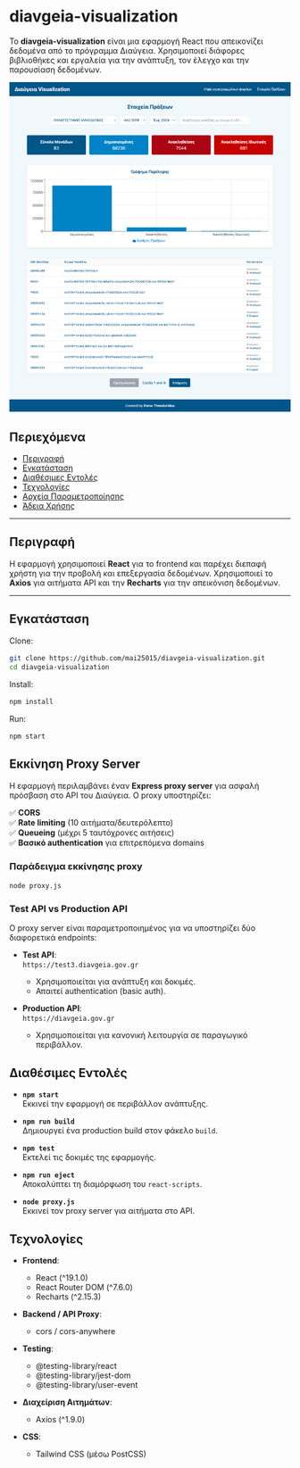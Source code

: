 
# diavgeia-visualization

Το **diavgeia-visualization** είναι μια εφαρμογή React που απεικονίζει δεδομένα από το πρόγραμμα Διαύγεια. Χρησιμοποιεί διάφορες βιβλιοθήκες και εργαλεία για την ανάπτυξη, τον έλεγχο και την παρουσίαση δεδομένων.

![Diavgeia Visualization Screenshot](screenshots/diavgeia-visualization-acts.png)

## Περιεχόμενα

- [Περιγραφή](#περιγραφή)
- [Εγκατάσταση](#εγκατάσταση)
- [Διαθέσιμες Εντολές](#διαθέσιμες-εντολές)
- [Τεχνολογίες](#τεχνολογίες)
- [Αρχεία Παραμετροποίησης](#αρχεία-παραμετροποίησης)
- [Άδεια Χρήσης](#άδεια-χρήσης)

---

## Περιγραφή

Η εφαρμογή χρησιμοποιεί **React** για το frontend και παρέχει διεπαφή χρήστη για την προβολή και επεξεργασία δεδομένων. Χρησιμοποιεί το **Axios** για αιτήματα API και την **Recharts** για την απεικόνιση δεδομένων.

---

## Εγκατάσταση

Clone:

```bash
git clone https://github.com/mai25015/diavgeia-visualization.git
cd diavgeia-visualization
```

Install:

```bash
npm install
```

Run:

```bash
npm start
```


## Εκκίνηση Proxy Server

Η εφαρμογή περιλαμβάνει έναν **Express proxy server** για ασφαλή πρόσβαση στο API του Διαύγεια. Ο proxy υποστηρίζει:

✅ **CORS**  
✅ **Rate limiting** (10 αιτήματα/δευτερόλεπτο)  
✅ **Queueing** (μέχρι 5 ταυτόχρονες αιτήσεις)  
✅ **Βασικό authentication** για επιτρεπόμενα domains

### Παράδειγμα εκκίνησης proxy

```bash
node proxy.js
```

### Test API vs Production API

Ο proxy server είναι παραμετροποιημένος για να υποστηρίζει δύο διαφορετικά endpoints:

- **Test API**:  
  `https://test3.diavgeia.gov.gr`  
  - Χρησιμοποιείται για ανάπτυξη και δοκιμές.  
  - Απαιτεί authentication (basic auth).  

- **Production API**:  
  `https://diavgeia.gov.gr`  
  - Χρησιμοποιείται για κανονική λειτουργία σε παραγωγικό περιβάλλον.  

## Διαθέσιμες Εντολές

- **`npm start`**  
  Εκκινεί την εφαρμογή σε περιβάλλον ανάπτυξης.
  
- **`npm run build`**  
  Δημιουργεί ένα production build στον φάκελο `build`.
  
- **`npm test`**  
  Εκτελεί τις δοκιμές της εφαρμογής.
  
- **`npm run eject`**  
  Αποκαλύπτει τη διαμόρφωση του `react-scripts`.
  
- **`node proxy.js`**  
  Εκκινεί τον proxy server για αιτήματα στο API.

## Τεχνολογίες

- **Frontend**:
  - React (^19.1.0)
  - React Router DOM (^7.6.0)
  - Recharts (^2.15.3)
  
- **Backend / API Proxy**:
  - cors / cors-anywhere
  
- **Testing**:
  - @testing-library/react
  - @testing-library/jest-dom
  - @testing-library/user-event
  
- **Διαχείριση Αιτημάτων**:
  - Axios (^1.9.0)
  
- **CSS**:
  - Tailwind CSS (μέσω PostCSS)

